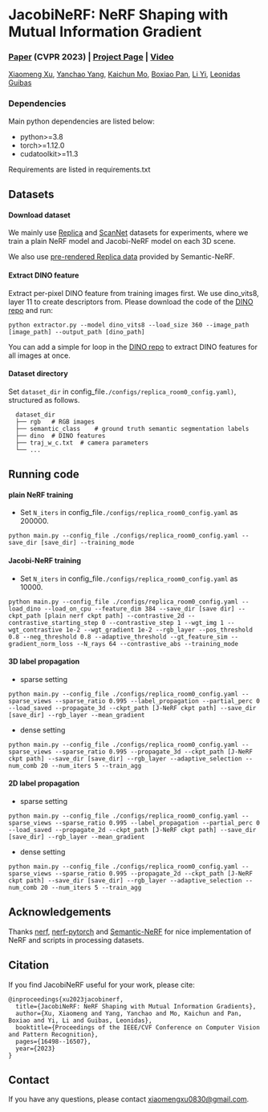 # JacobiNeRF: NeRF Shaping with Mutual Information Gradient

### [Paper](https://arxiv.org/abs/2304.00341) (CVPR 2023) | [Project Page](https://xxm19.github.io/jnerf/) | [Video](https://www.youtube.com/watch?v=uKU9UdVL6GQ)
[Xiaomeng Xu](https://xxm19.github.io/), [Yanchao Yang](https://yanchaoyang.github.io/), [Kaichun Mo](https://kaichun-mo.github.io/), [Boxiao Pan](https://cs.stanford.edu/~bxpan/), [Li Yi](https://ericyi.github.io/), [Leonidas Guibas](https://geometry.stanford.edu/member/guibas/)

### Dependencies
Main python dependencies are listed below:
- python>=3.8
- torch>=1.12.0
- cudatoolkit>=11.3

Requirements are listed in requirements.txt

## Datasets

#### Download dataset
We mainly use [Replica](https://github.com/facebookresearch/Replica-Dataset) and [ScanNet](http://www.scan-net.org/) datasets for experiments, where we train a plain NeRF model and Jacobi-NeRF model on each 3D scene.

We also use [pre-rendered Replica data](https://www.dropbox.com/sh/9yu1elddll00sdl/AAC-rSJdLX0C6HhKXGKMOIija?dl=0) provided by Semantic-NeRF.

#### Extract DINO feature
Extract per-pixel DINO feature from training images first. We use dino_vits8, layer 11 to create descriptors from. Please download the code of the [DINO repo](https://github.com/ShirAmir/dino-vit-features) and run: 
```
python extractor.py --model dino_vits8 --load_size 360 --image_path [image_path] --output_path [dino_path]
```

You can add a simple for loop in the [DINO repo](https://github.com/ShirAmir/dino-vit-features) to extract DINO features for all images at once.

#### Dataset directory
Set ```dataset_dir``` in config_file```./configs/replica_room0_config.yaml)```, structured as follows.
```
  dataset_dir
  ├── rgb 	# RGB images
  ├── semantic_class    # ground truth semantic segmentation labels
  ├── dino  # DINO features
  ├── traj_w_c.txt  # camera parameters
  └── ...
 ```

## Running code

#### plain NeRF training
- Set ```N_iters``` in config_file```./configs/replica_room0_config.yaml``` as 200000.
```
python main.py --config_file ./configs/replica_room0_config.yaml --save_dir [save_dir] --training_mode
```

#### Jacobi-NeRF training
- Set ```N_iters``` in config_file```./configs/replica_room0_config.yaml``` as 10000.
```
python main.py --config_file ./configs/replica_room0_config.yaml --load_dino --load_on_cpu --feature_dim 384 --save_dir [save dir] --ckpt_path [plain nerf ckpt path] --contrastive_2d --contrastive_starting_step 0 --contrastive_step 1 --wgt_img 1 --wgt_contrastive 1e-2 --wgt_gradient 1e-2 --rgb_layer --pos_threshold 0.8 --neg_threshold 0.8 --adaptive_threshold --gt_feature_sim --gradient_norm_loss --N_rays 64 --contrastive_abs --training_mode
```

#### 3D label propagation
- sparse setting
```
python main.py --config_file ./configs/replica_room0_config.yaml --sparse_views --sparse_ratio 0.995 --label_propagation --partial_perc 0 --load_saved --propagate_3d --ckpt_path [J-NeRF ckpt path] --save_dir [save_dir] --rgb_layer --mean_gradient
```
- dense setting
```
python main.py --config_file ./configs/replica_room0_config.yaml --sparse_views --sparse_ratio 0.995 --propagate_3d --ckpt_path [J-NeRF ckpt path] --save_dir [save_dir] --rgb_layer --adaptive_selection --num_comb 20 --num_iters 5 --train_agg
```

#### 2D label propagation
- sparse setting
```
python main.py --config_file ./configs/replica_room0_config.yaml --sparse_views --sparse_ratio 0.995 --label_propagation --partial_perc 0 --load_saved --propagate_2d --ckpt_path [J-NeRF ckpt path] --save_dir [save_dir] --rgb_layer --mean_gradient
```
- dense setting
```
python main.py --config_file ./configs/replica_room0_config.yaml --sparse_views --sparse_ratio 0.995 --propagate_2d --ckpt_path [J-NeRF ckpt path] --save_dir [save_dir] --rgb_layer --adaptive_selection --num_comb 20 --num_iters 5 --train_agg
```

## Acknowledgements
Thanks [nerf](https://github.com/bmild/nerf), [nerf-pytorch](https://github.com/yenchenlin/nerf-pytorch) and [Semantic-NeRF](https://github.com/Harry-Zhi/semantic_nerf) for nice implementation of NeRF and scripts in processing datasets.

## Citation
If you find JacobiNeRF useful for your work, please cite:
```
@inproceedings{xu2023jacobinerf,
  title={JacobiNeRF: NeRF Shaping with Mutual Information Gradients},
  author={Xu, Xiaomeng and Yang, Yanchao and Mo, Kaichun and Pan, Boxiao and Yi, Li and Guibas, Leonidas},
  booktitle={Proceedings of the IEEE/CVF Conference on Computer Vision and Pattern Recognition},
  pages={16498--16507},
  year={2023}
}
```

## Contact
If you have any questions, please contact xiaomengxu0830@gmail.com.

